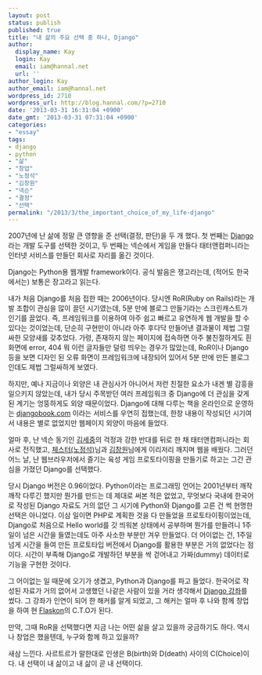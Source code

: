 ```yaml
---
layout: post
status: publish
published: true
title: "내 삶의 주요 선택 중 하나, Django"
author:
  display_name: Kay
  login: Kay
  email: iam@hannal.net
  url: ''
author_login: Kay
author_email: iam@hannal.net
wordpress_id: 2710
wordpress_url: http://blog.hannal.com/?p=2710
date: '2013-03-31 16:31:04 +0900'
date_gmt: '2013-03-31 07:31:04 +0900'
categories:
- "essay"
tags:
- django
- python
- "삶"
- "창업"
- "노정석"
- "김창원"
- "넥슨"
- "결정"
- "선택"
permalink: "/2013/3/the_important_choice_of_my_life-django"
---
```

<p>2007년에 난 삶에 정말 큰 영향을 준 선택(결정, 판단)을 두 개 했다. 첫 번째는 <a href="http://www.djangoproject.com">Django</a>라는 개발 도구를 선택한 것이고, 두 번째는 넥슨에서 게임을 만들다 태터앤컴퍼니라는 인터넷 서비스를 만들던 회사로 자리를 옮긴 것이다.</p>
<p>Django는 Python용 웹개발 framework이다. 공식 발음은 쟁고라는데, (적어도 한국에서는) 보통은 장고라고 읽는다.</p>
<p>내가 처음 Django를 처음 접한 때는 2006년이다. 당시엔 RoR(Ruby on Rails)라는 개발 조합이 관심을 많이 끌던 시기였는데, 5분 만에 블로그 만들기라는 스크린캐스트가 인기를 끌었다. 즉, 프레임워크를 이용하여 아주 쉽고 빠르고 유연하게 웹 개발을 할 수 있다는 것이었는데, 단순히 구현만이 아니라 아주 후다닥 만들어낸 결과물이 제법 그럴싸한 모양새를 갖추었다. 가령, 존재하지 않는 페이지에 접속하면 아주 불친절하게도 흰 화면에 error, 404 뭐 이런 글자들만 덜렁 띄우는 경우가 많았는데, RoR이나 Django 등을 보면 디자인 된 오류 화면이 프레임워크에 내장되어 있어서 5분 만에 만든 블로그인데도 제법 그럴싸하게 보였다.</p>
<p>하지만, 예나 지금이나 외양은 내 관심사가 아니어서 저런 친절한 요소가 내겐 별 감흥을 일으키지 않았는데, 내가 당시 주목받던 여러 프레임워크 중 Django에 더 관심을 갖게 된 계기는 엉뚱하게도 외양 때문이었다. Django에 대해 다루는 책을 온라인으로 운영하는 <a href="http://djangobook.com">djangobook.com</a> 이라는 서비스를 우연히 접했는데, 한창 내용이 작성되던 시기여서 내용은 별로 없었지만 웹페이지 외양이 마음에 들었다.</p>
<p>얼마 후, 난 넥슨 동기인 <a href="http://www.facebook.com/playjuny">김세중</a>﻿의 걱정과 강한 반대를 뒤로 한 채 태터앤컴퍼니라는 회사로 전직했고, <a href="https://www.facebook.com/chester.roh">체스터(노정석)</a>﻿님과 <a href="http://www.facebook.com/chang.w.kim">김창원</a>님에게 이리저리 깨지며 웹을 배웠다. 그러던 어느 날, 난 웹브라우저에서 즐기는 육성 게임 프로토타이핑을 만들기로 하고는 그간 관심을 가졌던 Django를 선택했다.</p>
<p>당시 Django 버전은 0.96이었다. Python이라는 프로그래밍 언어는 2001년부터 깨작깨작 다루긴 했지만 뭔가를 만드는 데 제대로 써본 적은 없었고, 무엇보다 국내에 한국어로 작성된 Django 자료도 거의 없던 그 시기에 Python와 Django를 고른 건 썩 현명한 선택은 아니었다. 이삼 일이면 PHP로 계획한 것을 다 만들었을 프로토타이핑이었는데, Django로 처음으로 Hello world를 갓 띄워본 상태에서 공부하며 뭔가를 만들려니 1주일이 넘은 시간을 들였는데도 아주 사소한 부분만 겨우 만들었다. 더 어이없는 건, 1주일 넘게 시간을 들여 만든 프로토타입 버전에서 Django를 활용한 부분은 거의 없었다는 점이다. 시간이 부족해 Django로 개발하던 부분을 싹 걷어내고 가짜(dummy) 데이터로 기능을 구현한 것이다.</p>
<p>그 어이없는 일 때문에 오기가 생겼고, Python과 Django를 파고 들었다. 한국어로 작성된 자료가 거의 없어서 고생했던 나같은 사람이 있을 거라 생각해서 <a href="http://blog.hannal.com/01-python_django_lecture/">Django 강좌</a>를 썼다. 그 강좌가 인연이 되어 한 해커를 알게 되었고, 그 해커는 얼마 후 나와 함께 창업을 하여 현 <a href="http://fb.com/flaskon">Flaskon</a>﻿의 C.T.O가 된다.</p>
<p>만약, 그때 RoR을 선택했다면 지금 나는 어떤 삶을 살고 있을까 궁금하기도 하다. 역시나 창업은 했을텐데, 누구와 함께 하고 있을까?</p>
<p>새삼 느낀다. 사르트르가 말한대로 인생은 B(birth)와 D(death) 사이의 C(Choice)이다. 내 선택이 내 삶이고 내 삶이 곧 내 선택이다.</p>
